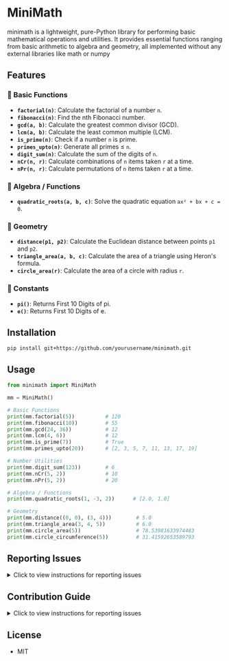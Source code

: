 # MiniMath
minimath is a lightweight, pure-Python library for performing basic mathematical operations and utilities. It provides essential functions ranging from basic arithmetic to algebra and geometry, all implemented without any external libraries like math or numpy

## Features

### 🔹 Basic Functions
- **`factorial(n)`**: Calculate the factorial of a number `n`.
- **`fibonacci(n)`**: Find the nth Fibonacci number.
- **`gcd(a, b)`**: Calculate the greatest common divisor (GCD).
- **`lcm(a, b)`**: Calculate the least common multiple (LCM).
- **`is_prime(n)`**: Check if a number `n` is prime.
- **`primes_upto(n)`**: Generate all primes ≤ `n`.
- **`digit_sum(n)`**: Calculate the sum of the digits of `n`.
- **`nCr(n, r)`**: Calculate combinations of `n` items taken `r` at a time.
- **`nPr(n, r)`**: Calculate permutations of `n` items taken `r` at a time.

### 🔹 Algebra / Functions
- **`quadratic_roots(a, b, c)`**: Solve the quadratic equation `ax² + bx + c = 0`.

### 🔹 Geometry
- **`distance(p1, p2)`**: Calculate the Euclidean distance between points `p1` and `p2`.
- **`triangle_area(a, b, c)`**: Calculate the area of a triangle using Heron's formula.
- **`circle_area(r)`**: Calculate the area of a circle with radius `r`.

### 🔹 Constants
- **`pi()`**: Returns First 10 Digits of pi.
- **`e()`**: Returns First 10 Digits of e.


## Installation
```
pip install git+https://github.com/yourusername/minimath.git
```

## Usage
```py
from minimath import MiniMath

mm = MiniMath()

# Basic Functions
print(mm.factorial(5))          # 120
print(mm.fibonacci(10))         # 55
print(mm.gcd(24, 36))           # 12
print(mm.lcm(4, 6))             # 12
print(mm.is_prime(7))           # True
print(mm.primes_upto(20))       # [2, 3, 5, 7, 11, 13, 17, 19]

# Number Utilities
print(mm.digit_sum(123))        # 6
print(mm.nCr(5, 2))             # 10
print(mm.nPr(5, 2))             # 20

# Algebra / Functions
print(mm.quadratic_roots(1, -3, 2))      # [2.0, 1.0]

# Geometry
print(mm.distance((0, 0), (3, 4)))        # 5.0
print(mm.triangle_area(3, 4, 5))          # 6.0
print(mm.circle_area(5))                  # 78.53981633974483
print(mm.circle_circumference(5))         # 31.41592653589793
```
## Reporting Issues

<details>
  <summary>Click to view instructions for reporting issues</summary>

1. **Check Existing Issues**: Before creating a new issue, check if it’s already reported by searching through the [issues page](https://github.com/CYCNO/minimath/issues).

2. **Create a New Issue**: If the issue isn’t listed, click on **New Issue** and provide:
   - A clear description of the problem.
   - Steps to reproduce the issue.
   - Expected and actual results.
   - Any relevant code snippets or error messages.

We appreciate your help in improving **minimath**!

</details>


## Contribution Guide
<details>
  <summary>Click to view instructions for reporting issues</summary>

We welcome contributions to **minimath**! To add a new function:

1. **Create a New Module/Class**: If your function doesn’t fit into existing categories (e.g., basic, algebra, geometry), create a new file and class.

   Example: `number_theory.py`, and a `NumberTheory` class.

2. **Update `MiniMath`**: After adding a new class, update the `MiniMath` class in `minimath.py` to import your new class:
   ```python
   from .basic import Basic
   from .algebra import Algebra
   from .geometry import Geometry
   from .your_new_module import YourNewClass

   class MiniMath(Basic, Algebra, Geometry, YourNewClass):
       pass
       ```
3. **Create a Pull Request** : Fork the repo, create a branch for your changes, and submit a pull request.

</details>

## License
- MIT
